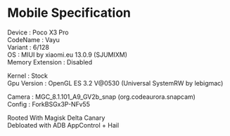 # Mobile Specification

Device : Poco X3 Pro<br>
CodeName : Vayu<br>
Variant : 6/128<br>
OS : MIUI by xiaomi.eu 13.0.9 (SJUMIXM)<br>
Memory Extension : Disabled<br>

Kernel : Stock<br>
Gpu Version : OpenGL ES 3.2 V@0530 (Universal SystemRW by lebigmac)<br>

Camera : MGC_8.1.101_A9_GV2b_snap (org.codeaurora.snapcam)<br>
Config : ForkBSGx3P-NFv55

Rooted With Magisk Delta Canary<br>
Debloated with ADB AppControl + Hail
